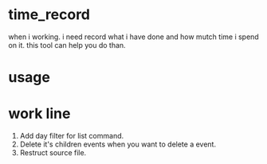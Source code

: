 time_record
==============
when i working. i need record what i have done and how mutch time i spend on it. this tool can help you do than.


usage
=======


work line
==========
1. Add day filter for list command.
2. Delete it's children events when you want to delete a event.
3. Restruct source file.

